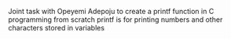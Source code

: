 Joint task with Opeyemi Adepoju to create a printf function in C programming from scratch
printf is for printing numbers and other characters stored in variables
